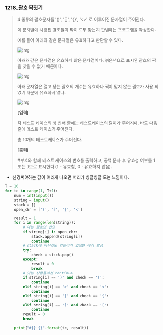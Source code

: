 ### 1218_괄호 짝짓기

> 4 종류의 괄호문자들 '()', '[]', '{}', '<>' 로 이루어진 문자열이 주어진다.
>
> 이 문자열에 사용된 괄호들의 짝이 모두 맞는지 판별하는 프로그램을 작성한다.
>
> 예를 들어 아래와 같은 문자열은 유효하다고 판단할 수 있다.
>
> ![img](https://swexpertacademy.com/main/common/fileDownload.do?downloadType=CKEditorImages&fileId=AV2XWz9aDaABBASl)
>
> 아래와 같은 문자열은 유효하지 않은 문자열이다. 붉은색으로 표시된 괄호의 짝을 찾을 수 없기 때문이다.
>
> ![img](https://swexpertacademy.com/main/common/fileDownload.do?downloadType=CKEditorImages&fileId=AV2XW246DaEBBASl)
>
> 아래 문자열은 열고 닫는 괄호의 개수는 유효하나 짝이 맞지 않는 괄호가 사용 되었기 때문에 유효하지 않다.
>
> ![img](https://swexpertacademy.com/main/common/fileDownload.do?downloadType=CKEditorImages&fileId=AV2XW5H6DaIBBASl)
>
> **[입력]**
>
> 각 테스트 케이스의 첫 번째 줄에는 테스트케이스의 길이가 주어지며, 바로 다음 줄에 테스트 케이스가 주어진다.
>
> 총 10개의 테스트케이스가 주어진다.
>
> **[출력]**
>
> \#부호와 함께 테스트 케이스의 번호를 출력하고, 공백 문자 후 유효성 여부를 1 또는 0으로 표시한다 (1 - 유효함, 0 - 유효하지 않음).



- 신경써야하는 값이 여러개 나오면 머리가 빙글빙글 도는 느낌이다.

```python
T = 10
for tc in range(1, T+1):
    num = int(input())
    string = input()
    stack = []
    open_chr = ['(', '[', '{', '<']

    result = 1
    for i in range(len(string)):
        # 여는 괄호면 삽입
        if string[i] in open_chr:
            stack.append(string[i])
            continue
        # stack에 아무것도 안들어가 있으면 에러 발생
        try:
            check = stack.pop()
        except:
            result = 0
            break
        # 맞는 상황들에선 continue
        if string[i] == ')' and check == '(':
            continue
        elif string[i] == '>' and check == '<':
            continue
        elif string[i] == '}' and check == '{':
            continue
        elif string[i] == ']' and check == '[':
            continue
        result = 0
        break

    print("#{} {}".format(tc, result))
```

